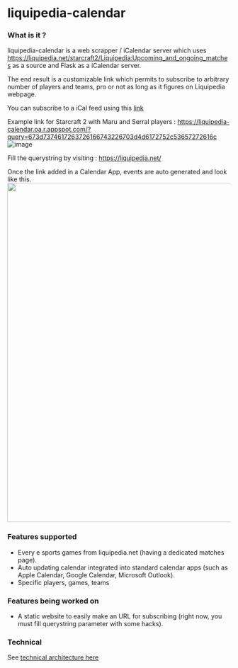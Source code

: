 # liquipedia-calendar

### What is it ?

liquipedia-calendar is a web scrapper / iCalendar server which uses https://liquipedia.net/starcraft2/Liquipedia:Upcoming_and_ongoing_matches as a source and Flask as a iCalendar server.

The end result is a customizable link which permits to subscribe to arbitrary number of players and teams, pro or not as long as it figures on Liquipedia webpage.

You can subscribe to a iCal feed using this [link](https://napolitain.github.io/liquipedia-calendar/)

Example link for Starcraft 2 with Maru and Serral players : https://liquipedia-calendar.oa.r.appspot.com/?query=673d7374617263726166743226703d4d6172752c53657272616c
![image](https://user-images.githubusercontent.com/18146363/134248454-f5817f99-e780-431f-b56d-20a8c4d3dbfd.png)

Fill the querystring by visiting : https://liquipedia.net/

Once the link added in a Calendar App, events are auto generated and look like this.
<img width="766" src="https://user-images.githubusercontent.com/18146363/134247169-57a25f93-66bd-47fd-906e-38641afe084d.png">

### Features supported
* Every e sports games from liquipedia.net (having a dedicated matches page).
* Auto updating calendar integrated into standard calendar apps (such as Apple Calendar, Google Calendar, Microsoft Outlook).
* Specific players, games, teams

### Features being worked on
* A static website to easily make an URL for subscribing (right now, you must fill querystring parameter with some hacks).

### Technical

See [technical architecture here](https://github.com/Napolitain/liquipedia-calendar/blob/master/DESIGN.md)

